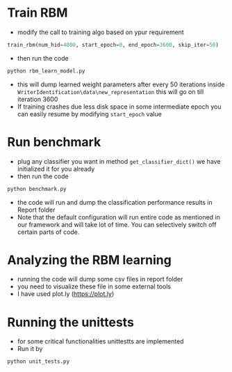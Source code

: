 
# Train RBM
+ modify the call to training algo based on ypur requirement
```py
train_rbm(num_hid=4000, start_epoch=0, end_epoch=3600, skip_iter=50)
```
+ then run the code
```py
python rbm_learn_model.py
```
+ this will dump learned weight parameters after every 50 iterations inside
`WriterIdentification\data\new_representation` this will go on till iteration 3600
+ If training crashes due less disk space in some intermediate epoch you can easily resume by modifying `start_epoch`
value

# Run benchmark

+ plug any classifier you want in method `get_classifier_dict()` we have initialized it for you already
+ then run the code
```py
python benchmark.py
```
+ the code will run and dump the classification performance results in Report folder
+ Note that the default configuration will run entire code as mentioned in our framework and will take lot of time.
You can selectively switch off certain parts of code.

# Analyzing the RBM learning
+ running the code will dump some csv files in report folder
+ you need to visualize these file in some external tools
+ I have used plot.ly (https://plot.ly)

# Running the unittests
+ for some critical functionalities unittestts are implemented
+ Run it by
```py
python unit_tests.py
```